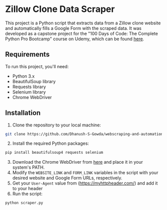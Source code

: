 # Zillow Clone Data Scraper

This project is a Python script that extracts data from a Zillow clone website and automatically fills a Google Form with the scraped data. It was developed as a capstone project for the "100 Days of Code: The Complete Python Pro Bootcamp" course on Udemy, which can be found [here](https://www.udemy.com/course/100-days-of-code).

## Requirements

To run this project, you'll need:

- Python 3.x
- BeautifulSoup library
- Requests library
- Selenium library
- Chrome WebDriver

## Installation

1. Clone the repository to your local machine:
```bash
git clone https://github.com/Dhanush-S-Gowda/webscraping-and-automation-with-beautifulsoup-selenium.git
```
2. Install the required Python packages:
```bash
pip install beautifulsoup4 requests selenium
```
3. Download the Chrome WebDriver from [here](https://chromedriver.chromium.org/downloads) and place it in your system's PATH.
4. Modify the `WEBSITE_LINK` and `FORM_LINK` variables in the script with your desired website and Google Form URLs, respectively.
5. Get your `User-Agent` value from (https://myhttpheader.com/) and add it to your header
6. Run the script:
```bash
python scraper.py
```
